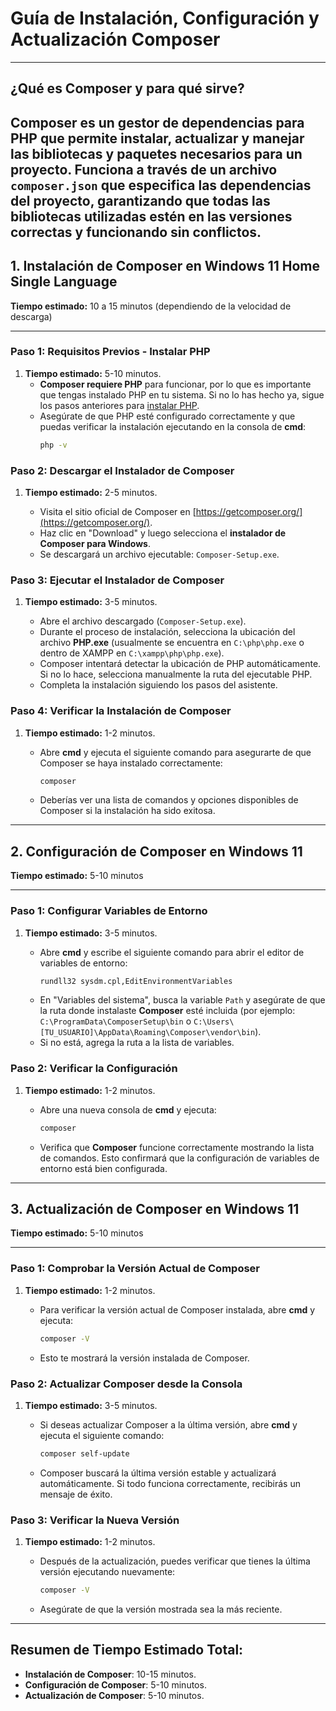 # **Guía de Instalación, Configuración y Actualización Composer**

---

## **¿Qué es Composer y para qué sirve?**

**Composer** es un gestor de dependencias para PHP que permite instalar, actualizar y manejar las bibliotecas y paquetes necesarios para un proyecto. 
Funciona a través de un archivo `composer.json` que especifica las dependencias del proyecto, garantizando que todas las bibliotecas utilizadas estén en las versiones correctas y funcionando sin conflictos.
---

## **1. Instalación de Composer en Windows 11 Home Single Language**

**Tiempo estimado:** 10 a 15 minutos (dependiendo de la velocidad de descarga)

---

### **Paso 1: Requisitos Previos - Instalar PHP**

1. **Tiempo estimado:** 5-10 minutos.
   - **Composer requiere PHP** para funcionar, por lo que es importante que tengas instalado PHP en tu sistema. Si no lo has hecho ya, sigue los pasos anteriores para [instalar PHP](https://www.php.net/downloads).
   - Asegúrate de que PHP esté configurado correctamente y que puedas verificar la instalación ejecutando en la consola de **cmd**:
     ```bash
     php -v
     ```

### **Paso 2: Descargar el Instalador de Composer**

1. **Tiempo estimado:** 2-5 minutos.
   
   - Visita el sitio oficial de Composer en [https://getcomposer.org/](https://getcomposer.org/).
   - Haz clic en "Download" y luego selecciona el **instalador de Composer para Windows**.
   - Se descargará un archivo ejecutable: `Composer-Setup.exe`.

### **Paso 3: Ejecutar el Instalador de Composer**

1. **Tiempo estimado:** 3-5 minutos.
   
   - Abre el archivo descargado (`Composer-Setup.exe`).
   - Durante el proceso de instalación, selecciona la ubicación del archivo **PHP.exe** (usualmente se encuentra en `C:\php\php.exe` o dentro de XAMPP en `C:\xampp\php\php.exe`).
   - Composer intentará detectar la ubicación de PHP automáticamente. Si no lo hace, selecciona manualmente la ruta del ejecutable PHP.
   - Completa la instalación siguiendo los pasos del asistente.

### **Paso 4: Verificar la Instalación de Composer**

1. **Tiempo estimado:** 1-2 minutos.
   
   - Abre **cmd** y ejecuta el siguiente comando para asegurarte de que Composer se haya instalado correctamente:
     ```bash
     composer
     ```
   - Deberías ver una lista de comandos y opciones disponibles de Composer si la instalación ha sido exitosa.

---

## **2. Configuración de Composer en Windows 11**

**Tiempo estimado:** 5-10 minutos

---

### **Paso 1: Configurar Variables de Entorno**

1. **Tiempo estimado:** 3-5 minutos.
   
   - Abre **cmd** y escribe el siguiente comando para abrir el editor de variables de entorno:
     ```bash
     rundll32 sysdm.cpl,EditEnvironmentVariables
     ```
   - En "Variables del sistema", busca la variable `Path` y asegúrate de que la ruta donde instalaste **Composer** esté incluida (por ejemplo: `C:\ProgramData\ComposerSetup\bin` o `C:\Users\[TU_USUARIO]\AppData\Roaming\Composer\vendor\bin`).
   - Si no está, agrega la ruta a la lista de variables.

### **Paso 2: Verificar la Configuración**

1. **Tiempo estimado:** 1-2 minutos.
   
   - Abre una nueva consola de **cmd** y ejecuta:
     ```bash
     composer
     ```
   - Verifica que **Composer** funcione correctamente mostrando la lista de comandos. Esto confirmará que la configuración de variables de entorno está bien configurada.

---

## **3. Actualización de Composer en Windows 11**

**Tiempo estimado:** 5-10 minutos

---

### **Paso 1: Comprobar la Versión Actual de Composer**

1. **Tiempo estimado:** 1-2 minutos.
   
   - Para verificar la versión actual de Composer instalada, abre **cmd** y ejecuta:
     ```bash
     composer -V
     ```
   - Esto te mostrará la versión instalada de Composer.

### **Paso 2: Actualizar Composer desde la Consola**

1. **Tiempo estimado:** 3-5 minutos.
   
   - Si deseas actualizar Composer a la última versión, abre **cmd** y ejecuta el siguiente comando:
     ```bash
     composer self-update
     ```
   - Composer buscará la última versión estable y actualizará automáticamente. Si todo funciona correctamente, recibirás un mensaje de éxito.

### **Paso 3: Verificar la Nueva Versión**

1. **Tiempo estimado:** 1-2 minutos.
   
   - Después de la actualización, puedes verificar que tienes la última versión ejecutando nuevamente:
     ```bash
     composer -V
     ```
   - Asegúrate de que la versión mostrada sea la más reciente.

---

## **Resumen de Tiempo Estimado Total:**
- **Instalación de Composer**: 10-15 minutos.
- **Configuración de Composer**: 5-10 minutos.
- **Actualización de Composer**: 5-10 minutos.
